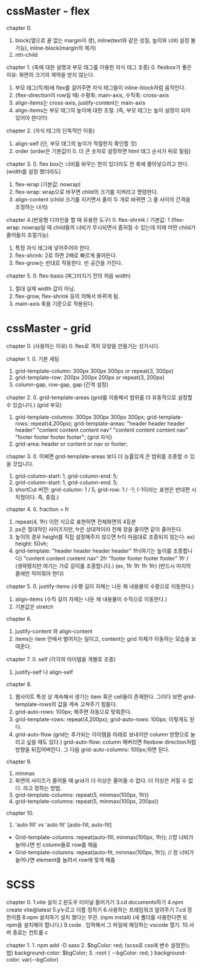 # cssMaster - flex

chapter 0.
  1. block(옆으로 끝 없는 margin이 생), inline(text와 같은 성질, 높이와 너비 설정 불가능), inline-block(margin의 제거)
  2. nth-child

chapter 1. (축에 대한 설명과 부모 태그를 이용한 자식 태그 조종)
  0. flexbox가 좋은 이유: 화면의 크기의 제약을 받지 않는다.
  1. 부모 태그(직계)에 flex를 걸어주면 자식 태그들이 inline-block처럼 움직인다.
  2. (flex-direction이 row일 때) 수평축: main-axis, 수직축: cross-axis
  3. align-items는 cross-axis, justify-content는 main-axis
  4. align-items는 부모 태그의 높이에 대한 조절. (즉, 부모 태그는 높이 설정이 되어 있어야 한다!!!)

chapter 2. (자식 태그의 단독적인 이동)
  1. align-self (단, 부모 태그의 높이가 적절한지 확인할 것)
  2. order (order은 기본값이 0. 더 큰 숫자로 설정하면 html 태그 순서가 뒤로 밀림)

chapter 3.
  0. flex box는 너비를 바꾸는 한이 있더라도 한 축에 몰아넣으려고 한다.(width를 설정 했더라도)
  1. flex-wrap (기본값: nowrap)
  2. flex-wrap: wrap으로 바꾸면 child의 크기를 지켜라고 명령한다.
  3. align-content (child 크기를 지키면서 줄이 두 개로 바뀌면 그 줄 사이의 간격을 조정하는 녀석)

chapter 4.(반응형 디자인을 할 때 유용한 도구)
  0. flex-shrink / 기본값: 1 (flex-wrap: nowrap일 때 child들의 너비가 무시되면서 좁혀질 수 있는데 이때 어떤 child가 줄어들지 조절가능)
  1. 특정 자식 태그에 넣어주어야 한다.
  2. flex-shrink: 2로 하면 2배로 빠르게 줄어든다.
  3. flex-grow는 반대로 작동한다. 빈 공간을 가진다.

chapter 5.
  0. flex-basis (찌그러지기 전의 처음 width)
  1. 절대 실제 width 값이 아님.
  2. flex-grow, flex-shrink 등의 의해서 바뀌게 됨.
  3. main-axis 축을 기준으로 적용된다.


# cssMaster - grid

chapter 0. (사용하는 이유)
  0. flex로 격자 모양을 만들기는 성가시다.

chapter 1.
  0. 기본 세팅
  1. grid-template-column: 300px 300px 300px or repeat(3, 300px)
  2. grid-template-row: 200px 200px 200px or repeat(3, 200px)
  3. column-gap, row-gap, gap (간격 설정)

chapter 2.
  0. grid-template-areas (grid를 이용해서 범위를 더 유동적으로 설정할 수 있습니다.)
  (grid 부모)
  1. grid-template-columns: 300px 300px 300px 300px;
     grid-template-rows: repeat(4,200px);
     grid-template-areas:
        "header header header header"
        "content content content nav"
        "content content content nav"
        "footer footer footer footer";
  (grid 자식)
  2. grid-area: header or content or nav or footer;

chapter 3.
  0. 어쩌면 grid-template-areas 보다 더 능률있게 큰 범위를 조종할 수 있을 것입니다.
  1. grid-column-start: 1, grid-column-end: 5;
  2. grid-column-start: 1, grid-column-end: 5;
  3. shortCut 버전: grid-column: 1 / 5, grid-row: 1 / -1; (-1이라는 표현은 반대편 시작점이다. 즉, 종점.)

chapter 4.
  0. fraction = fr
  1. repeat(4, 1fr) 이런 식으로 표현하면 전체화면의 4등분
  2. px은 절대적인 사이즈지만, fr은 상대적이라 전체 창을 줄이면 같이 줄어든다.
  3. 높이의 경우 height를 직접 설정해주지 않으면 fr이 마음대로 조종되지 않는다. ex) height: 50vh;
  4. grid-template:
        "header header header header" 1fr(여기는 높이를 조종합니다)
        "content content content nav" 2fr
        "footer footer footer footer" 1fr / (생략됐지만 여기는 가로 길이를 조종합니다.) (ex, 1fr 1fr 1fr 1fr) (반드시 마지막 줄에만 적어줘야 한다)
     
chapter 5.
  0. justify-items (수평 길이 자체는 나둔 채 내용물이 수평으로 이동한다.)
  1. align-items (수직 길이 자제는 나둔 채 내용물이 수직으로 이동한다.)
  2. 기본값은 stretch

chapter 6.
  1. justify-content 와 align-content
  2. items는 item 안에서 벌어지는 일이고, content는 grid 자체가 이동하는 모습을 보여준다.

chapter 7.
  0. self (각각의 아이템을 개별로 조종)
  1. justify-self 나 align-self

chapter 8.
  1. 웹사이트 특성 상 계속해서 생기는 item 혹은 cell들이 존재한다. 그러다 보면 grid-template-rows의 값을 계속 고쳐주기 힘들다.
  2. grid-auto-rows: 100px; 해주면 자동으로 맞춰준다.
  3. grid-template-rows: repeat(4,200px);
     grid-auto-rows: 100px;
     이렇게도 된다.
  4. grid-auto-flow (grid는 추가되는 아이템을 아래로 보내지만 column 방향으로 늘리고 싶을 때도 있다.)
     grid-auto-flow: column 해버리면 flexbow direction처럼 방향을 뒤집어버린다.
     그 다음 grid-auto-columns: 100px;하면 된다.

chapter 9.
  1. minmax
  2. 화면의 사이즈가 줄어들 때 grid가 더 이상은 줄어들 수 없다. 더 이상은 커질 수 없다. 라고 정하는 방법.
  3. grid-template-columns: repeat(5, minmax(100px, 1fr))
  4. grid-template-columns: repeat(5, minmax(100px, 200px))

chapter 10.
  1. 'auto fill' vs 'auto fit'
    [auto-fill, auto-fit]
  - Grid-template-columns: repeat(auto-fill, minmax(100px, 1fr)); //창 너비가 늘어나면 빈 column들로 row를 채움
  - Grid-template-columns: repeat(auto-fit, minmax(100px, 1fr)); // 창 너비가 늘어나면 element를 늘려서 row에 맞게 해줌


# SCSS
  chapter 0.
    1.vite 설치
    2.윈도우 터미널 들어가기
    3.cd documents하기
    4.npm create vite@latest
    5.y누르고 이름 정하기
    6.사용하는 프레임워크 알려주기
    7.cd 정한이름
    8.npm 설치하기 설치 했다는 무관. (npm install) (새 폴더를 사용한다면 또 npm을 설치해야 합니다.)
    9.code . 입력해서 그 파일에 해당하는 vscode 열기.
    10.서버 종료는 컨트롤 c
    
  chapter 1.
    1. npm add -D sass
    2. $bgColor: red; (scss로 css에 변수 설정한느 법)
       background-color: $bgColor;
    3. :root {
         --bgColor: red;
        }
        background-color: var(--bgColor)
